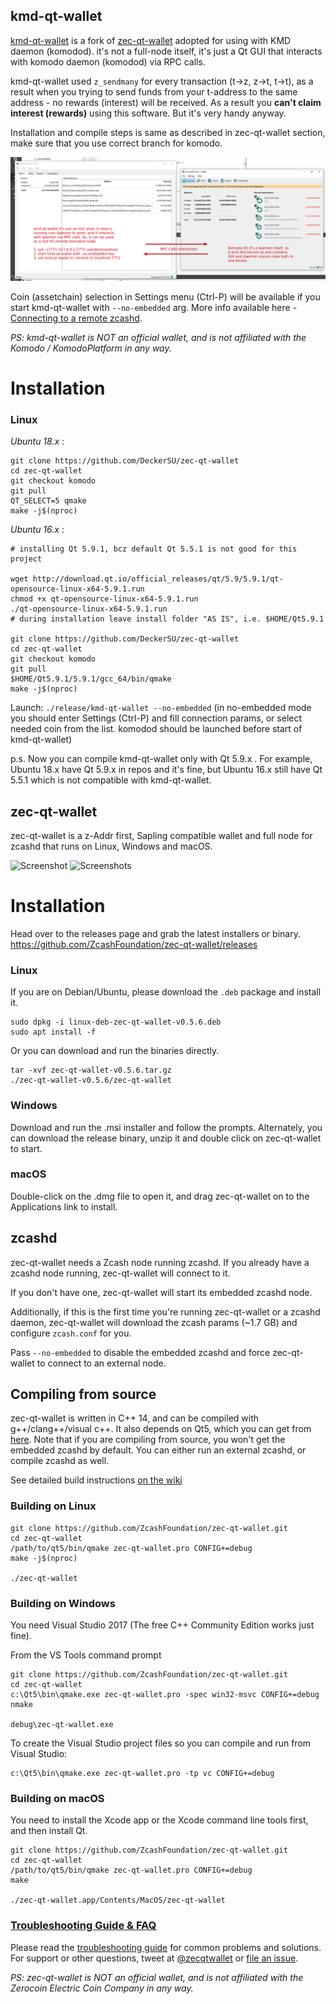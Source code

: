 ## kmd-qt-wallet  ##

[kmd-qt-wallet](https://github.com/DeckerSU/zec-qt-wallet/tree/komodo) is a fork of [zec-qt-wallet](https://github.com/ZcashFoundation/zec-qt-wallet) adopted for using with KMD daemon (komodod). it's not a full-node itself, it's just a Qt GUI that interacts with komodo daemon (komodod) via RPC calls.

kmd-qt-wallet used `z_sendmany` for every transaction (t->z, z->t, t->t), as a result when you trying to send funds from your t-address to the same address - no rewards (interest) will be received. As a result you **can't claim interest (rewards)** using this software. But it's very handy anyway.

Installation and compile steps is same as described in zec-qt-wallet section, make sure that you use correct branch for komodo.

![Remotenode](docs/remote_node.png?raw=true)

Coin (assetchain) selection in Settings menu (Ctrl-P) will be available if you start kmd-qt-wallet with `--no-embedded` arg. More info available here - [Connecting to a remote zcashd](https://github.com/ZcashFoundation/zec-qt-wallet/wiki/Troubleshooting-&-FAQ#4-connecting-to-a-remote-zcashd).

_PS: kmd-qt-wallet is NOT an official wallet, and is not affiliated with the Komodo / KomodoPlatform in any way._

# Installation

### Linux

_Ubuntu 18.x_ :

```
git clone https://github.com/DeckerSU/zec-qt-wallet
cd zec-qt-wallet
git checkout komodo
git pull
QT_SELECT=5 qmake 
make -j$(nproc)

```
_Ubuntu 16.x_ :

```
# installing Qt 5.9.1, bcz default Qt 5.5.1 is not good for this project

wget http://download.qt.io/official_releases/qt/5.9/5.9.1/qt-opensource-linux-x64-5.9.1.run
chmod +x qt-opensource-linux-x64-5.9.1.run
./qt-opensource-linux-x64-5.9.1.run
# during installation leave install folder "AS IS", i.e. $HOME/Qt5.9.1

git clone https://github.com/DeckerSU/zec-qt-wallet
cd zec-qt-wallet
git checkout komodo
git pull
$HOME/Qt5.9.1/5.9.1/gcc_64/bin/qmake 
make -j$(nproc)
```

Launch: `./release/kmd-qt-wallet --no-embedded` (in no-embedded mode you should enter Settings (Ctrl-P) and fill connection params, or select needed coin from the list. komodod should be launched before start of kmd-qt-wallet)

p.s. Now you can compile kmd-qt-wallet only with Qt 5.9.x . For example, Ubuntu 18.x have Qt 5.9.x in repos and it's fine, but Ubuntu 16.x still have Qt 5.5.1 which is not compatible with kmd-qt-wallet.

## zec-qt-wallet  ##

zec-qt-wallet is a z-Addr first, Sapling compatible wallet and full node for zcashd that runs on Linux, Windows and macOS.

![Screenshot](docs/screenshot-main.png?raw=true)
![Screenshots](docs/screenshot-sub.png?raw=true)

# Installation

Head over to the releases page and grab the latest installers or binary. https://github.com/ZcashFoundation/zec-qt-wallet/releases

### Linux

If you are on Debian/Ubuntu, please download the `.deb` package and install it.
```
sudo dpkg -i linux-deb-zec-qt-wallet-v0.5.6.deb
sudo apt install -f
```

Or you can download and run the binaries directly.
```
tar -xvf zec-qt-wallet-v0.5.6.tar.gz
./zec-qt-wallet-v0.5.6/zec-qt-wallet
```

### Windows
Download and run the .msi installer and follow the prompts. Alternately, you can download the release binary, unzip it and double click on zec-qt-wallet to start.

### macOS
Double-click on the .dmg file to open it, and drag zec-qt-wallet on to the Applications link to install.

## zcashd
zec-qt-wallet needs a Zcash node running zcashd. If you already have a zcashd node running, zec-qt-wallet will connect to it. 

If you don't have one, zec-qt-wallet will start its embedded zcashd node. 

Additionally, if this is the first time you're running zec-qt-wallet or a zcashd daemon, zec-qt-wallet will download the zcash params (~1.7 GB) and configure `zcash.conf` for you. 

Pass `--no-embedded` to disable the embedded zcashd and force zec-qt-wallet to connect to an external node.

## Compiling from source
zec-qt-wallet is written in C++ 14, and can be compiled with g++/clang++/visual c++. It also depends on Qt5, which you can get from [here](https://www.qt.io/download). Note that if you are compiling from source, you won't get the embedded zcashd by default. You can either run an external zcashd, or compile zcashd as well. 

See detailed build instructions [on the wiki](https://github.com/ZcashFoundation/zec-qt-wallet/wiki/Compiling-from-source-code)

### Building on Linux

```
git clone https://github.com/ZcashFoundation/zec-qt-wallet.git
cd zec-qt-wallet
/path/to/qt5/bin/qmake zec-qt-wallet.pro CONFIG+=debug
make -j$(nproc)

./zec-qt-wallet
```

### Building on Windows
You need Visual Studio 2017 (The free C++ Community Edition works just fine). 

From the VS Tools command prompt
```
git clone https://github.com/ZcashFoundation/zec-qt-wallet.git
cd zec-qt-wallet
c:\Qt5\bin\qmake.exe zec-qt-wallet.pro -spec win32-msvc CONFIG+=debug
nmake

debug\zec-qt-wallet.exe
```

To create the Visual Studio project files so you can compile and run from Visual Studio:
```
c:\Qt5\bin\qmake.exe zec-qt-wallet.pro -tp vc CONFIG+=debug
```

### Building on macOS
You need to install the Xcode app or the Xcode command line tools first, and then install Qt. 

```
git clone https://github.com/ZcashFoundation/zec-qt-wallet.git
cd zec-qt-wallet
/path/to/qt5/bin/qmake zec-qt-wallet.pro CONFIG+=debug
make

./zec-qt-wallet.app/Contents/MacOS/zec-qt-wallet
```

### [Troubleshooting Guide & FAQ](https://github.com/ZcashFoundation/zec-qt-wallet/wiki/Troubleshooting-&-FAQ)
Please read the [troubleshooting guide](https://github.com/ZcashFoundation/zec-qt-wallet/wiki/Troubleshooting-&-FAQ) for common problems and solutions.
For support or other questions, tweet at [@zecqtwallet](https://twitter.com/zecqtwallet) or [file an issue](https://github.com/ZcashFoundation/zec-qt-wallet/issues).

_PS: zec-qt-wallet is NOT an official wallet, and is not affiliated with the Zerocoin Electric Coin Company in any way._
